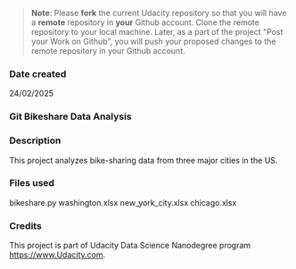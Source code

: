 >**Note**: Please **fork** the current Udacity repository so that you will have a **remote** repository in **your** Github account. Clone the remote repository to your local machine. Later, as a part of the project "Post your Work on Github", you will push your proposed changes to the remote repository in your Github account.

### Date created
24/02/2025

### Git Bikeshare Data Analysis


### Description
This project analyzes bike-sharing data from three major cities in the US. 

### Files used

bikeshare.py
washington.xlsx
new_york_city.xlsx
chicago.xlsx

### Credits
This project is part of Udacity Data Science Nanodegree program https://www.Udacity.com.

